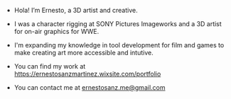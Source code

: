 - Hola! I’m Ernesto, a 3D artist and creative.
- I was a character rigging at SONY Pictures Imageworks and a 3D artist for on-air graphics for WWE.
- I'm expanding my knowledge in tool development for film and games to make creating art more accessible and intutive.

- You can find my work at https://ernestosanzmartinez.wixsite.com/portfolio
- You can contact me at ernestosanz.me@gmail.com

<!---
ernestosanzmartinez/ernestosanzmartinez is a ✨ special ✨ repository because its `README.md` (this file) appears on your GitHub profile.
You can click the Preview link to take a look at your changes.
--->
